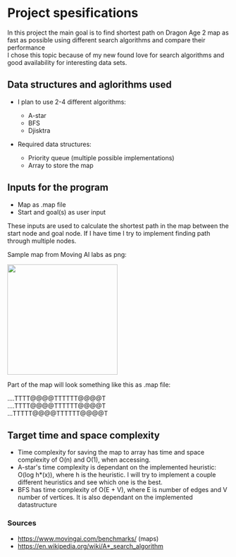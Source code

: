 # Project spesifications

In this project the main goal is to find shortest path on Dragon Age 2 map as fast as possible using different search algorithms and compare their performance  
I chose this topic because of my new found love for search algorithms and good availability for interesting data sets.

## Data structures and aglorithms used

* I plan to use 2-4 different algorithms:
  * A-star
  * BFS
  * Djisktra
  
* Required data structures:
  * Priority queue (multiple possible implementations)
  * Array to store the map
  
## Inputs for the program

* Map as .map file
* Start and goal(s) as user input

These inputs are used to calculate the shortest path in the map between the start node and goal node. 
If I have time I try to implement finding path through multiple nodes.

Sample map from Moving AI labs as png:

<img src="https://www.movingai.com/benchmarks/da2/ca_cave.png" data-canonical-src="https://www.movingai.com/benchmarks/da2/ca_cave.png" width="250" />

Part of the map will look something like this as .map file:

....TTTT@@@@TTTTTT@@@@T</br>
....TTTT@@@@TTTTTT@@@@T</br>
...TTTTT@@@@TTTTTT@@@@T
  
## Target time and space complexity

* Time complexity for saving the map to array has time and space complexity of O(n) and O(1), when accessing.
* A-star's time complexity is dependant on the implemented heuristic: O(log h*(x)), where h is the heuristic. 
  I will try to implement a couple different heuristics and see which one is the best. 
* BFS has time complexity of O(E + V), where E is number of edges and V number of vertices. 
  It is also dependant on the implemented datastructure 
  
  
  

### Sources
* https://www.movingai.com/benchmarks/ (maps)
* https://en.wikipedia.org/wiki/A*_search_algorithm
